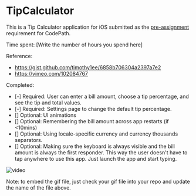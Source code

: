 # TipCalculator

This is a Tip Calculator application for iOS submitted as the [pre-assignment](https://gist.github.com/timothy1ee/7747214) requirement for CodePath.

Time spent: [Write the number of hours you spend here]

Reference:
* https://gist.github.com/timothy1ee/6858b706304a2397a7e2
* https://vimeo.com/102084767


Completed:

* [-] Required: User can enter a bill amount, choose a tip percentage, and see the tip and total values.
* [-] Required: Settings page to change the default tip percentage.
* [] Optional: UI animations
* [] Optional: Remembering the bill amount across app restarts (if <10mins)
* [] Optional: Using locale-specific currency and currency thousands separators.
* [] Optional: Making sure the keyboard is always visible and the bill amount is always the first responder. This way the user doesn't have to tap anywhere to use this app. Just launch the app and start typing.

![video](https://github.com/linghuaj/node-blogger/blob/master/tip_calculator.gif)

Note: to embed the gif file, just check your gif file into your repo and update the name of the file above.

